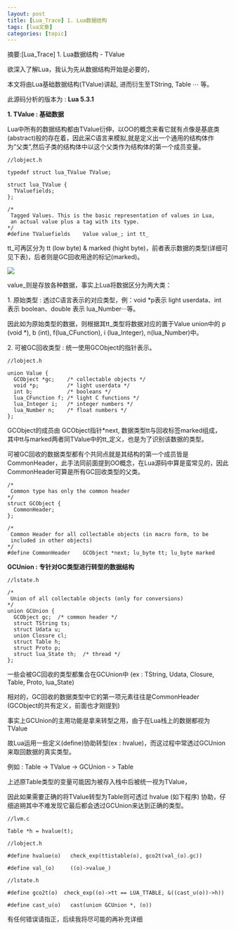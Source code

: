 ```yaml
---
layout: post
title: [Lua_Trace] 1. Lua数据结构  
tags: [lua文章]
categories: [topic]
---
```

摘要:[Lua_Trace] 1. Lua数据结构 - TValue

  

欲深入了解Lua，我认为先从数据结构开始是必要的，

本文将由Lua基础数据结构(TValue)讲起, 进而衍生至TString, Table ⋯ 等。

此源码分析的版本为 : **Lua 5.3.1**

**1\. TValue : 基础数据**

Lua中所有的数据结构都由TValue衍伸，以OO的概念来看它就有点像是基底类(abstract)般的存在着，因此采C语言来模拟,就是定义出一个通用的结构体作为”父类”,然后子类的结构体中以这个父类作为结构体的第一个成员变量。

    
    
    //lobject.h
    
    typedef struct lua_TValue TValue;
    
    struct lua_TValue {
      TValuefields;
    };
    
    /*
     Tagged Values. This is the basic representation of values in Lua,
     an actual value plus a tag with its type.
    */
    #define TValuefields	Value value_; int tt_

tt_可再区分为 tt (low byte) & marked (hight
byte)，前者表示数据的类型(详细可见下表)，后者则是GC回收用途的标记(marked)。

![](https://az787680.vo.msecnd.net/user/iounegpf/1507/20157316011406.png)

value_则是存放各种数据，事实上Lua将数据区分为两大类：

1\. 原始类型 : 透过C语言表示的对应类型，例：void *p表示 light userdata、int 表示 boolean、double 表示
lua_Number‧‧‧等。

因此如为原始类型的数据，则根据其tt_类型将数据对应的置于Value union中的 p (void *), b (int),
f(lua_CFunction), i (lua_Integer), n(lua_Number)中。

2\. 可被GC回收类型 : 统一使用GCObject的指针表示。

    
    
    //lobject.h
    
    union Value {
      GCObject *gc;    /* collectable objects */
      void *p;         /* light userdata */
      int b;           /* booleans */
      lua_CFunction f; /* light C functions */
      lua_Integer i;   /* integer numbers */
      lua_Number n;    /* float numbers */
    };
    
    

GCObject的成员由 GCObject指针*next, 数据类型tt与回收标签marked组成，
其中tt与marked两者同TValue中的tt_定义，也是为了识别该数据的类型。

可被GC回收的数据类型都有个共同点就是其结构的第一个成员皆是CommonHeader，此手法同前面提到OO概念，在Lua源码中算是蛮常见的，因此CommonHeader可算是所有GC回收类型的父类。

    
    
    /*
     Common type has only the common header
    */
    struct GCObject {
      CommonHeader;
    };
    
    /*
     Common Header for all collectable objects (in macro form, to be
     included in other objects)
    */
    #define CommonHeader	GCObject *next; lu_byte tt; lu_byte marked

**GCUnion : 专针对GC类型进行转型的数据结构**

    
    
    //lstate.h
    
    /*
     Union of all collectable objects (only for conversions)
    */
    union GCUnion {
      GCObject gc;  /* common header */
      struct TString ts;
      struct Udata u;
      union Closure cl;
      struct Table h;
      struct Proto p;
      struct lua_State th;  /* thread */
    };

一些会被GC回收的类型都集合在GCUnion中 (ex : TString, Udata, Closure, Table, Proto,
lua_State)

相对的，GC回收的数据类型中它的第一项元素往往是CommonHeader (GCObject的共有定义，前面也才刚提到)

事实上GCUnion的主用功能是拿来转型之用，由于在Lua栈上的数据都视为TValue

故Lua运用一些定义(define)协助转型(ex : hvalue)，而这过程中常透过GCUnion来取回数据的真实类型。

例如 : Table -> TValue -> GCUnion - > Table

上述原Table类型的变量可能因为被存入栈中后被统一视为TValue，

因此如果需要正确的将TValue转型为Table则可透过 hvalue (如下程序)
协助，仔细追朔其中不难发现它最后都会透过GCUnion来达到正确的类型。

    
    
    //lvm.c
    
    Table *h = hvalue(t);
    
    //lobject.h
    
    #define hvalue(o)	check_exp(ttistable(o), gco2t(val_(o).gc))
    
    #define val_(o)		((o)->value_)
    
    //lstate.h
    
    #define gco2t(o)  check_exp((o)->tt == LUA_TTABLE, &((cast_u(o))->h))
    
    #define cast_u(o)	cast(union GCUnion *, (o))
    
    

有任何错误请指正，后续我将尽可能的再补充详细